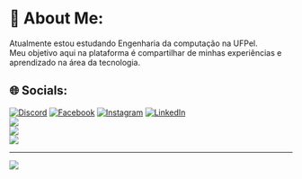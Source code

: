 # 💫 About Me:
Atualmente estou estudando Engenharia da computação na UFPel.<br>Meu objetivo aqui na plataforma é compartilhar de minhas experiências e aprendizado na área da tecnologia.<br>


## 🌐 Socials:
[![Discord](https://img.shields.io/badge/Discord-%237289DA.svg?logo=discord&logoColor=white)](about:blank) [![Facebook](https://img.shields.io/badge/Facebook-%231877F2.svg?logo=Facebook&logoColor=white)](https://web.facebook.com/people/Wellington-Gomes/100027311433118/) [![Instagram](https://img.shields.io/badge/Instagram-%23E4405F.svg?logo=Instagram&logoColor=white)](https://www.instagram.com/well.gomees/) 
[![LinkedIn](https://img.shields.io/badge/LinkedIn-%230077B5.svg?logo=linkedin&logoColor=white)](https://www.linkedin.com/in/blckgomes/)<br/> 
![](https://github-readme-stats.vercel.app/api?username=blckwell&theme=dark&hide_border=false&include_all_commits=false&count_private=false)<br/>
![](https://github-readme-streak-stats.herokuapp.com/?user=blckwell&theme=dark&hide_border=false)<br/>
![](https://github-readme-stats.vercel.app/api/top-langs/?username=blckwell&theme=dark&hide_border=false&include_all_commits=false&count_private=false&layout=compact)

---
[![](https://visitcount.itsvg.in/api?id=blckwell&icon=0&color=0)](https://visitcount.itsvg.in)

<!-- Proudly created with GPRM ( https://gprm.itsvg.in ) -->
